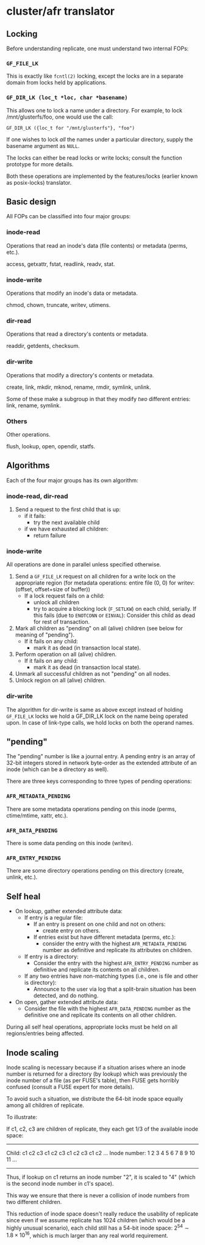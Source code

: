 cluster/afr translator
======================

Locking
-------

Before understanding replicate, one must understand two internal FOPs:

### `GF_FILE_LK`

This is exactly like `fcntl(2)` locking, except the locks are in a
separate domain from locks held by applications.

### `GF_DIR_LK (loc_t *loc, char *basename)`

This allows one to lock a name under a directory. For example,
to lock /mnt/glusterfs/foo, one would use the call:

```
GF_DIR_LK ({loc_t for "/mnt/glusterfs"}, "foo")
```

If one wishes to lock *all* the names under a particular directory,
supply the basename argument as `NULL`.

The locks can either be read locks or write locks; consult the
function prototype for more details.

Both these operations are implemented by the features/locks (earlier
known as posix-locks) translator.

Basic design
------------

All FOPs can be classified into four major groups:

### inode-read

Operations that read an inode's data (file contents) or metadata (perms, etc.).

access, getxattr, fstat, readlink, readv, stat.

### inode-write

Operations that modify an inode's data or metadata.

chmod, chown, truncate, writev, utimens.

### dir-read

Operations that read a directory's contents or metadata.

readdir, getdents, checksum.

### dir-write

Operations that modify a directory's contents or metadata.

create, link, mkdir, mknod, rename, rmdir, symlink, unlink.

Some of these make a subgroup in that they modify *two* different entries:
link, rename, symlink.

### Others

Other operations.

flush, lookup, open, opendir, statfs.

Algorithms
----------

Each of the four major groups has its own algorithm:

### inode-read, dir-read

1. Send a request to the first child that is up:
    * if it fails:
        * try the next available child
    * if we have exhausted all children:
        * return failure

### inode-write

 All operations are done in parallel unless specified otherwise.

1. Send a ``GF_FILE_LK`` request on all children for a write lock on the 
   appropriate region
   (for metadata operations: entire file (0, 0) for writev:
   (offset, offset+size of buffer))
    * If a lock request fails on a child:
        * unlock all children
        * try to acquire a blocking lock (`F_SETLKW`) on each child, serially.
	  If this fails (due to `ENOTCONN` or `EINVAL`):
          Consider this child as dead for rest of transaction.
2. Mark all children as "pending" on all (alive) children (see below for 
meaning of "pending").
    * If it fails on any child:
        * mark it as dead (in transaction local state).
3. Perform operation on all (alive) children.
    * If it fails on any child:
        * mark it as dead (in transaction local state).
4. Unmark all successful children as not "pending" on all nodes.
5. Unlock region on all (alive) children.

### dir-write

 The algorithm for dir-write is same as above except instead of holding
 `GF_FILE_LK` locks we hold a GF_DIR_LK lock on the name being operated upon.
 In case of link-type calls, we hold locks on both the operand names.

"pending"
---------

The "pending" number is like a journal entry. A pending entry is an
array of 32-bit integers stored in network byte-order as the extended
attribute of an inode (which can be a directory as well).

There are three keys corresponding to three types of pending operations:

### `AFR_METADATA_PENDING`

There are some metadata operations pending on this inode (perms, ctime/mtime,
xattr, etc.).

### `AFR_DATA_PENDING`

There is some data pending on this inode (writev).

### `AFR_ENTRY_PENDING`

There are some directory operations pending on this directory
(create, unlink, etc.).

Self heal
---------

* On lookup, gather extended attribute data:
    * If entry is a regular file:
        * If an entry is present on one child and not on others:
            * create entry on others.
        * If entries exist but have different metadata (perms, etc.):
            * consider the entry with the highest `AFR_METADATA_PENDING` number as
              definitive and replicate its attributes on children.
    * If entry is a directory:
        * Consider the entry with the highest `AFR_ENTRY_PENDING` number as
          definitive and replicate its contents on all children.
    * If any two entries have non-matching types (i.e., one is file and
      other is directory):
        * Announce to the user via log that a split-brain situation has been
          detected, and do nothing.
* On open, gather extended attribute data:
    * Consider the file with the highest `AFR_DATA_PENDING` number as
      the definitive one and replicate its contents on all other
      children.

During all self heal operations, appropriate locks must be held on all
regions/entries being affected.

Inode scaling
-------------

Inode scaling is necessary because if a situation arises where an inode number 
is returned for a directory (by lookup) which was previously the inode number 
of a file (as per FUSE's table), then FUSE gets horribly confused (consult a 
FUSE expert for more details).

To avoid such a situation, we distribute the 64-bit inode space equally
among all children of replicate.

To illustrate:

If c1, c2, c3 are children of replicate, they each get 1/3 of the available
inode space:

-------------  --  --  --  --  --  --  --  --  --  --  --  ---
Child:         c1  c2  c3  c1  c2  c3  c1  c2  c3  c1  c2  ...
Inode number:  1    2   3   4   5   6   7   8   9  10  11  ...
-------------  --  --  --  --  --  --  --  --  --  --  --  ---

Thus, if lookup on c1 returns an inode number "2", it is scaled to "4"
(which is the second inode number in c1's space).

This way we ensure that there is never a collision of inode numbers from
two different children.

This reduction of inode space doesn't really reduce the usability of
replicate since even if we assume replicate has 1024 children (which would be a
highly unusual scenario), each child still has a 54-bit inode space:
$2^{54} \sim 1.8 \times 10^{16}$, which is much larger than any real
world requirement.
